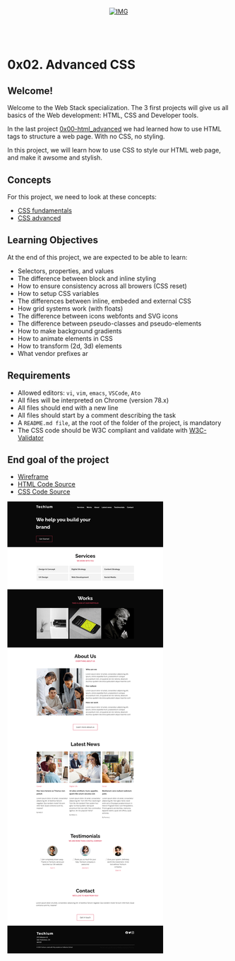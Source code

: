 <!-- repo image -->
<br />
<div align="center">
  <a href="https://github.com/github_username/repo_name">
    <img src="https://github.com/Abubacer/README-Template/blob/master/images/banner.png" alt="IMG"> 
  </a>

<h1 align="center"></h1>
<div align="left">
<br />

# 0x02. Advanced CSS

## Welcome!
Welcome to the Web Stack specialization. The 3 first projects will give us all basics of the Web development: HTML, CSS and Developer tools.

In the last project [0x00-html_advanced](https://github.com/Abubacer/alx-frontend/tree/f9c031ecb6c8fbb231ba69806710f0b59151fd98/0x00-html_advanced) we had learned how to use HTML tags to structure a web page. With no CSS, no styling.

In this project, we will learn how to use CSS to style our HTML web page, and make it awsome and stylish.

## Concepts
For this project, we need to look at these concepts:
- [CSS fundamentals](https://intranet.alxswe.com/concepts/544)
- [CSS advanced](https://intranet.alxswe.com/concepts/545)

## Learning Objectives

At the end of this project, we are expected to be able to learn:

- Selectors, properties, and values
- The difference between block and inline styling
- How to ensure consistency across all browers (CSS reset)
- How to setup CSS variables
- The differences between inline, embeded and external CSS
- How grid systems work (with floats)
- The difference between icons webfonts and SVG icons
- The difference between pseudo-classes and pseudo-elements
- How to make background gradients
- How to animate elements in CSS
- How to transform (2d, 3d) elements
- What vendor prefixes ar

## Requirements

- Allowed editors: ```vi```, ```vim```, ```emacs```, ```VSCode```, ```Ato```
- All files will be interpreted on Chrome (version 78.x)
- All files should end with a new line
- All files should start by a comment describing the task
- A ```README.md file```, at the root of the folder of the project, is mandatory
- The CSS code should be W3C compliant and validate with [W3C-Validator](https://intranet.alxswe.com/rltoken/X59AxQ6wqKqiJk9i8eIjeQ)

## End goal of the project
* [Wireframe](https://github.com/Abubacer/alx-frontend/blob/2f67fef33590f6445c4ee3aba5428fc3225c04c5/0x00-html_advanced/images/wireframe.png)
* [HTML Code Source](https://github.com/Abubacer/alx-frontend/blob/470c90d5e469f973a63b57e20a835c6d5b6f4420/0x02-CSS_advanced/index.html)
* [CSS Code Source](https://github.com/Abubacer/alx-frontend/blob/470c90d5e469f973a63b57e20a835c6d5b6f4420/0x02-CSS_advanced/styles/32-style.css)
<img src="https://github.com/Abubacer/alx-frontend/blob/1559a74972f026e0896231bb47ed3541b36d34e1/0x02-CSS_advanced/images/Screenshot.png" alt="IMG">

</div>
